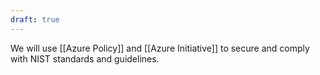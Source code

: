 ```yaml
---
draft: true
---
```

We will use [[Azure Policy]] and [[Azure Initiative]] to secure and comply with NIST standards and guidelines. 
